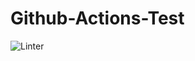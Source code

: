 # Github-Actions-Test

![Linter](https://github.com/maxwalley/Github-Actions-Test/actions/workflows/Linter.yml/badge.svg)
